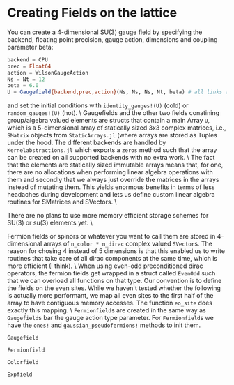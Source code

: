 # Creating Fields on the lattice

You can create a 4-dimensional SU(3) gauge field by specifying the backend, floating point
precision, gauge action, dimensions and coupling parameter beta:
```julia
backend = CPU
prec = Float64
action = WilsonGaugeAction
Ns = Nt = 12
beta = 6.0
U = Gaugefield{backend,prec,action}(Ns, Ns, Ns, Nt, beta) # all links are set to 0
```
and set the initial conditions with `identity_gauges!(U)` (cold) or
`random_gauges!(U)` (hot). \\
Gaugefields and the other two fields conatining group/algebra valued elements are structs
that contain a main Array `U`, which is a 5-dimensional array of statically sized 3x3
complex matrices, i.e., `SMatrix` objects from `StaticArrays.jl` (where arrays are stored as
Tuples under the hood. The different backends are handled by `Kernelabstractions.jl` which
exports a `zeros` method such that the array can be created on all supported backends with
no extra work. \\
The fact that the elements are statically sized immutable arrays means that, for one, there
are no allocations when performing linear algebra operations with them and secondly that we
always just override the matrices in the arrays instead of mutating them. This
yields enormous benefits in terms of less headaches during development and lets us define
custom linear algebra routines for SMatrices and SVectors. \\

There are no plans to use more memory efficient storage schemes for SU(3) or su(3) elements
yet. \\

Fermion fields or spinors or whatever you want to call them are stored in 4-dimensional 
arrays of `n_color * n_dirac` complex valued `SVector`s. The reason for chosing 4 instead of
5 dimensions is that this enabled us to write routines that take care of all dirac
components at the same time, which is more efficient (I think). \\
When using even-odd preconditioned dirac operators, the fermion fields get wrapped in a
struct called `EvenOdd` such that we can overload all functions on that type. Our convention
is to define the fields on the even sites. While we haven't tested whether the following is
actually more performant, we map all even sites to the first half of the array to have
contiguous memory accesses. The function `eo_site` does exactly this mapping. \\
`Fermionfield`s are created in the same way as `Gaugefield`s bar the gauge action type
parameter. For `Fermionfield`s we have the `ones!` and `gaussian_pseudofermions!` methods
to init them.

```@docs
Gaugefield
```

```@docs
Fermionfield
```

```@docs
Colorfield
```

```@docs
Expfield
```
